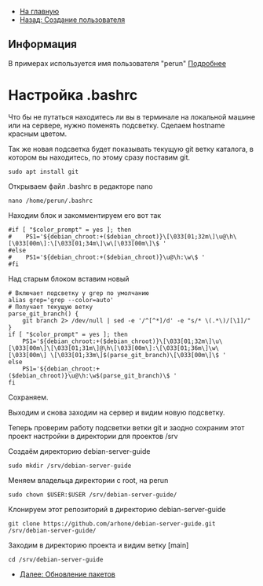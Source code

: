 * [На главную](README.md)
* [Назад: Создание пользователя](user.md)

## Информация
В примерах используется имя пользователя "perun" [Подробнее](user.md)

# Настройка .bashrc
Что бы не путаться находитесь ли вы в терминале на локальной машине или на сервере, нужно поменять подсветку.
Сделаем hostname красным цветом.

Так же новая подсветка будет показывать текущую git ветку каталога, в котором вы находитесь, по этому сразу поставим git.

```
sudo apt install git
```

Открываем файл .bashrc в редакторе nano
```
nano /home/perun/.bashrc
```

Находим блок и закомментируем его вот так
```
#if [ "$color_prompt" = yes ]; then
#    PS1='${debian_chroot:+($debian_chroot)}\[\033[01;32m\]\u@\h\[\033[00m\]:\[\033[01;34m\]\w\[\033[00m\]\$ '
#else
#    PS1='${debian_chroot:+($debian_chroot)}\u@\h:\w\$ '
#fi
```

Над старым блоком вставим новый
```
# Включает подсветку у grep по умолчанию
alias grep='grep --color=auto'
# Получает текущую ветку
parse_git_branch() {
    git branch 2> /dev/null | sed -e '/^[^*]/d' -e "s/* \(.*\)/[\1]/"
}
if [ "$color_prompt" = yes ]; then
    PS1='${debian_chroot:+($debian_chroot)}\[\033[01;32m\]\u\[\033[00m\]\[\033[01;31m\]@\h\[\033[00m\]:\[\033[01;36m\]\w\[\033[00m\] \[\033[01;33m\]$(parse_git_branch)\[\033[00m\]\$ '
else
    PS1='${debian_chroot:+($debian_chroot)}\u@\h:\w$(parse_git_branch)\$ '
fi
```

Сохраняем.

Выходим и снова заходим на сервер и видим новую подсветку.

Теперь проверим работу подсветки ветки git и заодно сохраним этот проект настройки в директории для проектов /srv

Создаём директорию debian-server-guide
```
sudo mkdir /srv/debian-server-guide 
```

Меняем владельца директории с root, на perun
```
sudo chown $USER:$USER /srv/debian-server-guide/
```

Клонируем этот репозиторий в директорию debian-server-guide
```
git clone https://github.com/arhone/debian-server-guide.git /srv/debian-server-guide/
```

Заходим в директорию проекта и видим ветку [main]
```
cd /srv/debian-server-guide
```

* [Далее: Обновление пакетов](update.md)
